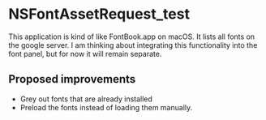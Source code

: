 # NSFontAssetRequest_test

 This application is kind of like FontBook.app on macOS.  It lists all fonts on the google server.   I am thinking about integrating this functionality into the font panel, but for now it will remain separate.

## Proposed improvements

* Grey out fonts that are already installed
* Preload the fonts instead of loading them manually.
